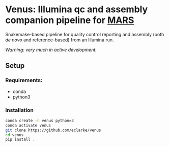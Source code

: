 # Venus: Illumina qc and assembly companion pipeline for [MARS](https://github.com/eclarke/mars)

Snakemake-based pipeline for quality control reporting and assembly (both _de novo_ and reference-based) from an Illumina run.

_Warning: very much in active development._

## Setup

### Requirements:

- conda
- python3

### Installation

```bash
conda create -n venus python=3
conda activate venus
git clone https://github.com/eclarke/venus
cd venus
pip install .
```

